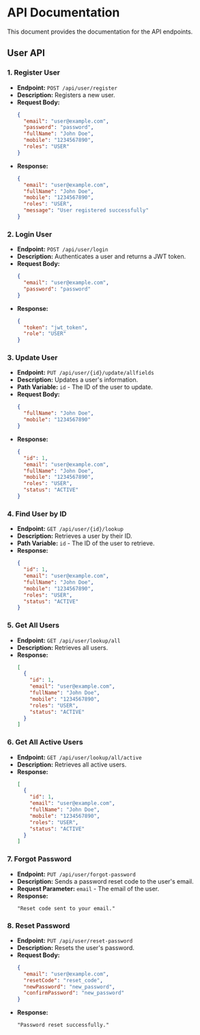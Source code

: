 # API Documentation

This document provides the documentation for the API endpoints.

## User API

### 1. Register User

-   **Endpoint:** `POST /api/user/register`
-   **Description:** Registers a new user.
-   **Request Body:**
    ```json
    {
      "email": "user@example.com",
      "password": "password",
      "fullName": "John Doe",
      "mobile": "1234567890",
      "roles": "USER"
    }
    ```
-   **Response:**
    ```json
    {
      "email": "user@example.com",
      "fullName": "John Doe",
      "mobile": "1234567890",
      "roles": "USER",
      "message": "User registered successfully"
    }
    ```

### 2. Login User

-   **Endpoint:** `POST /api/user/login`
-   **Description:** Authenticates a user and returns a JWT token.
-   **Request Body:**
    ```json
    {
      "email": "user@example.com",
      "password": "password"
    }
    ```
-   **Response:**
    ```json
    {
      "token": "jwt_token",
      "role": "USER"
    }
    ```

### 3. Update User

-   **Endpoint:** `PUT /api/user/{id}/update/allfields`
-   **Description:** Updates a user's information.
-   **Path Variable:** `id` - The ID of the user to update.
-   **Request Body:**
    ```json
    {
      "fullName": "John Doe",
      "mobile": "1234567890"
    }
    ```
-   **Response:**
    ```json
    {
      "id": 1,
      "email": "user@example.com",
      "fullName": "John Doe",
      "mobile": "1234567890",
      "roles": "USER",
      "status": "ACTIVE"
    }
    ```

### 4. Find User by ID

-   **Endpoint:** `GET /api/user/{id}/lookup`
-   **Description:** Retrieves a user by their ID.
-   **Path Variable:** `id` - The ID of the user to retrieve.
-   **Response:**
    ```json
    {
      "id": 1,
      "email": "user@example.com",
      "fullName": "John Doe",
      "mobile": "1234567890",
      "roles": "USER",
      "status": "ACTIVE"
    }
    ```

### 5. Get All Users

-   **Endpoint:** `GET /api/user/lookup/all`
-   **Description:** Retrieves all users.
-   **Response:**
    ```json
    [
      {
        "id": 1,
        "email": "user@example.com",
        "fullName": "John Doe",
        "mobile": "1234567890",
        "roles": "USER",
        "status": "ACTIVE"
      }
    ]
    ```

### 6. Get All Active Users

-   **Endpoint:** `GET /api/user/lookup/all/active`
-   **Description:** Retrieves all active users.
-   **Response:**
    ```json
    [
      {
        "id": 1,
        "email": "user@example.com",
        "fullName": "John Doe",
        "mobile": "1234567890",
        "roles": "USER",
        "status": "ACTIVE"
      }
    ]
    ```

### 7. Forgot Password

-   **Endpoint:** `PUT /api/user/forgot-password`
-   **Description:** Sends a password reset code to the user's email.
-   **Request Parameter:** `email` - The email of the user.
-   **Response:**
    ```
    "Reset code sent to your email."
    ```

### 8. Reset Password

-   **Endpoint:** `PUT /api/user/reset-password`
-   **Description:** Resets the user's password.
-   **Request Body:**
    ```json
    {
      "email": "user@example.com",
      "resetCode": "reset_code",
      "newPassword": "new_password",
      "confirmPassword": "new_password"
    }
    ```
-   **Response:**
    ```
    "Password reset successfully."
    ```
